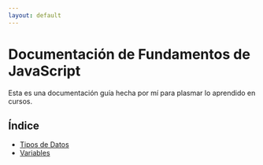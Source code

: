 ```yaml
---
layout: default
---
```


# Documentación de Fundamentos de JavaScript

Esta es una documentación guía hecha por mí para plasmar lo aprendido en cursos.

## Índice
- [Tipos de Datos](tipos-de-datos.md)
- [Variables](variables.md)